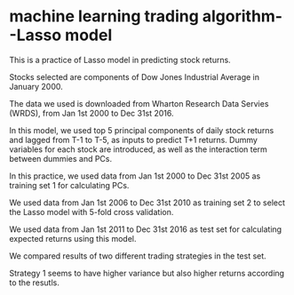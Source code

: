 # machine learning trading algorithm--Lasso model

This is a practice of Lasso model in predicting stock returns.

Stocks selected are components of Dow Jones Industrial Average in January 2000.

The data we used is downloaded from Wharton Research Data Servies (WRDS), from Jan 1st 2000 to Dec 31st 2016.

In this model, we used top 5 principal components of daily stock returns and lagged from T-1 to T-5, as inputs to predict T+1 returns. Dummy variables for each stock are introduced, as well as the interaction term between dummies and PCs.

In this practice, we used data from Jan 1st 2000 to Dec 31st 2005 as training set 1 for calculating PCs.

We used data from Jan 1st 2006 to Dec 31st 2010 as training set 2 to select the Lasso model with 5-fold cross validation.

We used data from Jan 1st 2011 to Dec 31st 2016 as test set for calculating expected returns using this model.

We compared results of two different trading strategies in the test set.

Strategy 1 seems to have higher variance but also higher returns according to the resutls.
